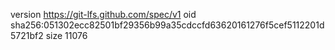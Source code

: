version https://git-lfs.github.com/spec/v1
oid sha256:051302ecc82501bf29356b99a35cdccfd63620161276f5cef5112201d5721bf2
size 11076
